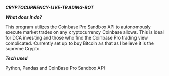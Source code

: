 ***CRYPTOCURRENCY-LIVE-TRADING-BOT***

***What does it do?***

This program utilizes the Coinbase Pro Sandbox API to autonomously execute market trades on any cryptocurrency Coinbase allows. This is ideal for DCA investing and those who find the Coinbase Pro trading view complicated. Currently set up to buy Bitcoin as that as I believe it is the supreme Crypto.

***Tech used***

Python, Pandas and CoinBase Pro Sandbox API
